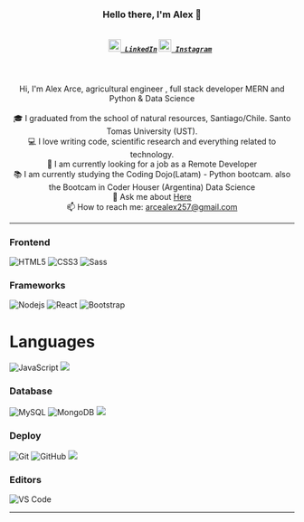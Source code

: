 <h3 align="center">Hello there, I'm Alex 👋</h3>
<h5 align="center">
  <code>
    <a href="https://www.linkedin.com/in/alex-arce-suarez-63477bb8" title="LinkedIn"><img width="22" src="https://github.com/zumrudu-anka/zumrudu-anka/blob/master/images/linkedin.svg"> LinkedIn</a></code>
  <code><a href="https://www.instagram.com/ale_mano5/" title="Instagram Profile"><img width="22" src="https://github.com/zumrudu-anka/zumrudu-anka/blob/master/images/instagram.svg"> Instagram</a></code>
</h5>
<br>
<p align="center">
  Hi, I'm Alex Arce, agricultural engineer , full stack developer MERN and Python & Data Science
  <br>
  <br>
  🎓 I graduated from the school of natural resources, Santiago/Chile. Santo Tomas University (UST).
  <br>
  💻  I love writing code, scientific research and everything related to technology.
  <br>
  🔬 I am currently looking for a job as a Remote Developer
  <br>
  📚  I am currently studying the Coding Dojo(Latam) - Python bootcam. also the Bootcam in Coder Houser (Argentina) Data Science
  <br>
  💬 Ask me about <a href="https://github.com/Alexzx396/Alexzx396" title="Issues">Here</a>
  <br>
  📫 How to reach me: <a href="mailto: arcealex257@gmail.com">arcealex257@gmail.com</a>
</p>

<hr>


### Frontend

![HTML5](https://img.shields.io/badge/-HTML5-%23E44D27?style=flat-square&logo=html5&logoColor=ffffff)
![CSS3](https://img.shields.io/badge/-CSS3-%231572B6?style=flat-square&logo=css3)
![Sass](https://img.shields.io/badge/-Sass-%23CC6699?style=flat-square&logo=sass&logoColor=ffffff)

### Frameworks

![Nodejs](https://img.shields.io/badge/-Nodejs-black?style=flat-square&logo=Node.js)
![React](https://img.shields.io/badge/-React-%23282C34?style=flat-square&logo=react)
![Bootstrap](https://img.shields.io/badge/-Bootstrap-563D7C?style=flat-square&logo=bootstrap)

# Languages

![JavaScript](https://img.shields.io/badge/-JavaScript-black?style=flat-square&logo=javascript)
<img src="https://img.shields.io/badge/-Python-black?style=flat&logo=python&logoColor=white"> 

### Database

![MySQL](https://img.shields.io/badge/-MySQL-black?style=flat-square&logo=mysql)
![MongoDB](https://img.shields.io/badge/-MongoDB-black?style=flat-square&logo=mongodb)
 <img src="https://img.shields.io/badge/-Firebase-FFA611?style=flat&logo=firebase&logoColor=FFFFFF">

### Deploy

![Git](https://img.shields.io/badge/-Git-black?style=flat-square&logo=git)
![GitHub](https://img.shields.io/badge/-GitHub-181717?style=flat-square&logo=github)
<img src="http://img.shields.io/badge/-Heroku-430098?style=flat&logo=heroku&logoColor=white">


### Editors

![VS Code](http://img.shields.io/badge/-VS%20Code-007ACC?style=flat-square&logo=visual-studio-code)

<hr>
